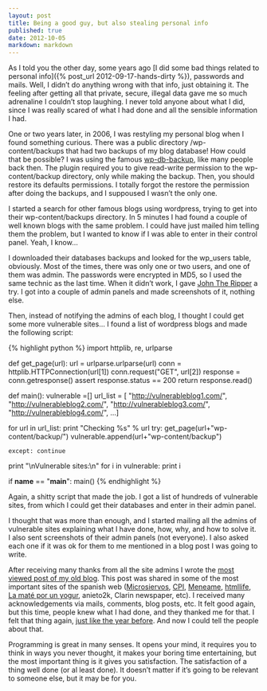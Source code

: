 ```yaml
---
layout: post
title: Being a good guy, but also stealing personal info
published: true
date: 2012-10-05
markdown: markdown
---
```


As I told you the other day, some years ago [I did some bad things related to personal info]({% post_url 2012-09-17-hands-dirty %}), passwords and mails. Well, I didn’t do anything wrong with that info, just obtaining it. The feeling after getting all that private, secure, illegal data gave me so much adrenaline I couldn’t stop laughing. I never told anyone about what I did, since I was really scared of what I had done and all the sensible information I had.

One or two years later, in 2006, I was restyling my personal blog when I found something curious. There was a public directory /wp-content/backups that had two backups of my blog database! How could that be possible? I was using the famous [wp-db-backup](http://wordpress.org/extend/plugins/wp-db-backup/), like many people back then. The plugin required you to give read-write permission to the wp-content/backup directory, only while making the backup. Then, you should restore its defaults permissions. I totally forgot the restore the permission after doing the backups, and I suppoused I wasn’t the only one.

I started a search for other famous blogs using wordpress, trying to get into their wp-content/backups directory. In 5 minutes I had found a couple of well known blogs with the same problem. I could have just mailed him telling them the problem, but I wanted to know if I was able to enter in their control panel. Yeah, I know…

I downloaded their databases backups and looked for the wp_users table, obviously. Most of the times, there was only one or two users, and one of them was admin. The passwords were encrypted in MD5, so I used the same technic as the last time. When it didn’t work, I gave [John The Ripper](http://www.openwall.com/john/) a try. I got into a couple of admin panels and made screenshots of it, nothing else.

Then, instead of notifying the admins of each blog, I thought I could get some more vulnerable sites… I found a list of wordpress blogs and made the following script:

{% highlight python %}
import httplib, re, urlparse
 
def get_page(url):
  url = urlparse.urlparse(url)
  conn = httplib.HTTPConnection(url[1])
  conn.request("GET", url[2])
  response = conn.getresponse()
  assert response.status == 200
  return response.read()
 
def main():
  vulnerable =[]
  url_list = [
      "http://vulnerableblog1.com/",
      "http://vulnerableblog2.com/",
      "http://vulnerableblog3.com/",
      "http://vulnerableblog4.com/",
      ...]
 
  for url in url_list:
    print "Checking %s" % url
    try:
      get_page(url+"wp-content/backup/")
      vulnerable.append(url+"wp-content/backup")
 
    except: continue
 
  print "\nVulnerable sites:\n"
  for i in vulnerable:
    print i
 
if __name__ == "__main__":
  main()
{% endhighlight %}


Again, a shitty script that made the job. I got a list of hundreds of vulnerable sites, from which I could get their databases and enter in their admin panel.

I thought that was more than enough, and I started mailing all the admins of vulnerable sites explaining what I have done, how, why, and how to solve it. I also sent screenshots of their admin panels (not everyone). I also asked each one if it was ok for them to me mentioned in a blog post I was going to write.

After receiving many thanks from all the site admins I wrote the [most viewed post of my old blog](http://web.archive.org/web/20070508212447/http://tronfi.com/2006/05/12/seguridad-en-blogs-o-como-consegui-entrar-en-paneles-de-administracion/). This post was shared in some of the most important sites of the spanish web ([Microsiervos](http://www.microsiervos.com/archivo/seguridad/seguridad-wordpress-wpdbbackup.html), [CPI](http://curiosoperoinutil.com/2006/05/13/agujero-de-seguridad-en-blogs-de-wordpress/), [Meneame](http://www.meneame.net/story/seguridad-en-blogs-o-como-consegui-entrar-en-paneles-de-administracion/best-comments), [htmllife](http://www.htmllife.com/archivos/un-despiste/), [La maté por un yogur](http://web.archive.org/web/20070514233249/http://www.lamateporunyogur.net/archivos/2006/05/12/cuidado-con-los-backups-de-wordpress/), anieto2k, Clarin newspaper, etc). I received many acknowledgements via mails, comments, blog posts, etc. It felt good again, but this time, people knew what I had done, and they thanked me for that. I felt that thing again, [just like the year before](http://blog.pabloreyes.es/blog/hands-dirty/). And now I could tell the people about that.

Programming is great in many senses. It opens your mind, it requires you to think in ways you never thought, it makes your boring time entertaining, but the most important thing is it gives you satisfaction. The satisfaction of a thing well done (or al least done). It doesn’t matter if it’s going to be relevant to someone else, but it may be for you.
